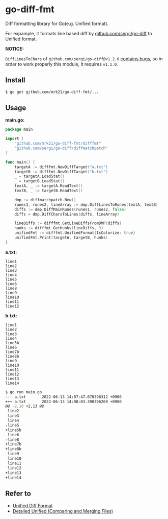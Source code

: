 # go-diff-fmt

Diff formatting library for Go(e.g. Unified format).

For expample, it formats line based diff by [github.com/sergi/go-diff](https://github.com/sergi/go-diff) to Unified format.

**NOTICE:**

`DiffLinesToChars` of `github.com/sergi/go-diff@v1.2.0` [contains bugs](https://github.com/sergi/go-diff/issues/123), so in order to work properly this module, it requires `v1.1.0`.

## Install

```sh
$ go get github.com/mrk21/go-diff-fmt/...
```

## Usage

**main.go:**

```go
package main

import (
	"github.com/mrk21/go-diff-fmt/difffmt"
	"github.com/sergi/go-diff/diffmatchpatch"
)

func main() {
	targetA := difffmt.NewDiffTarget("a.txt")
	targetB := difffmt.NewDiffTarget("b.txt")
	_ = targetA.LoadStat()
	_ = targetB.LoadStat()
	textA, _ := targetA.ReadText()
	textB, _ := targetB.ReadText()

	dmp := diffmatchpatch.New()
	runes1, runes2, lineArray := dmp.DiffLinesToRunes(textA, textB)
	diffs := dmp.DiffMainRunes(runes1, runes2, false)
	diffs = dmp.DiffCharsToLines(diffs, lineArray)

	lineDiffs := difffmt.GetLineDiffsFromDMP(diffs)
	hunks := difffmt.GetHunks(lineDiffs, 3)
	unifiedFmt := difffmt.UnifiedFormat{IsColorize: true}
	unifiedFmt.Print(targetA, targetB, hunks)
}
```

**a.txt:**

```
line1
line2
line3
line4
line5
line6
line8
line9
line10
line11
line12

```

**b.txt:**

```
line1
line2
line3
line4
line5b
line6
line7b
line8b
line9
line10
line11
line12
line13
line14

```

```sh
$ go run main.go
--- a.txt       2022-06-13 14:07:47.670396312 +0900
+++ b.txt       2022-06-13 14:08:03.390396269 +0900
@@ -2,10 +2,13 @@
 line2
 line3
 line4
-line5
+line5b
 line6
-line8
+line7b
+line8b
 line9
 line10
 line11
 line12
+line13
+line14
```

## Refer to

- [Unified Diff Format](https://www.artima.com/weblogs/viewpost.jsp?thread=164293)
- [Detailed Unified (Comparing and Merging Files)](https://www.gnu.org/software/diffutils/manual/html_node/Detailed-Unified.html)
